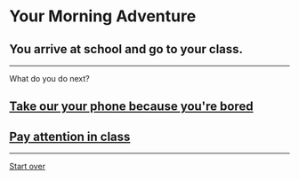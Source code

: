 # Your Morning Adventure 
## You arrive at school and go to your class.
---
What do you do next?
## [Take our your phone because you're bored](Usephone.md)
## [Pay attention in class](Payattention.md)
---
[Start over](start.md)